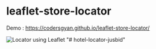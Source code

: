 # leaflet-store-locator

Demo : https://codersgyan.github.io/leaflet-store-locator/

![Locator using Leaflet](https://github.com/codersgyan/leaflet-store-locator/blob/main/locator.gif)
"# hotel-locator-jusbid" 
